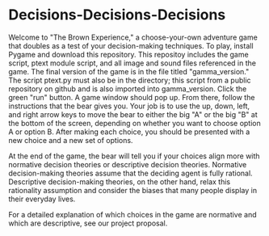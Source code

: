 # Decisions-Decisions-Decisions

Welcome to "The Brown Experience," a choose-your-own adventure game that doubles as a test of your decision-making techniques. To play, install Pygame and download this repository. This repositoy includes the game script, ptext module script, and all image and sound files referenced in the game. The final version of the game is in the file titled "gamma_version." The script ptext.py must also be in the directory; this script from a public repository on github and is also imported into gamma_version. Click the green "run" button. A game window should pop up. From there, follow the instructions that the bear gives you. Your job is to use the up, down, left, and right arrow keys to move the bear to either the big "A" or the big "B" at the bottom of the screen, depending on whether you want to choose option A or option B. After making each choice, you should be presented with a new choice and a new set of options.

At the end of the game, the bear will tell you if your choices align more with normative decision theories or descriptive decision theories. Normative decision-making theories assume that the deciding agent is fully rational. Descriptive decision-making theories, on the other hand, relax this rationality assumption and consider the biases that many people display in their everyday lives. 

For a detailed explanation of which choices in the game are normative and which are descriptive, see our project proposal.
